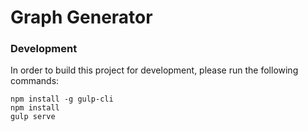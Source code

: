 # Graph Generator

### Development

In order to build this project for development, please run the following commands:

```
npm install -g gulp-cli 
npm install
gulp serve
```